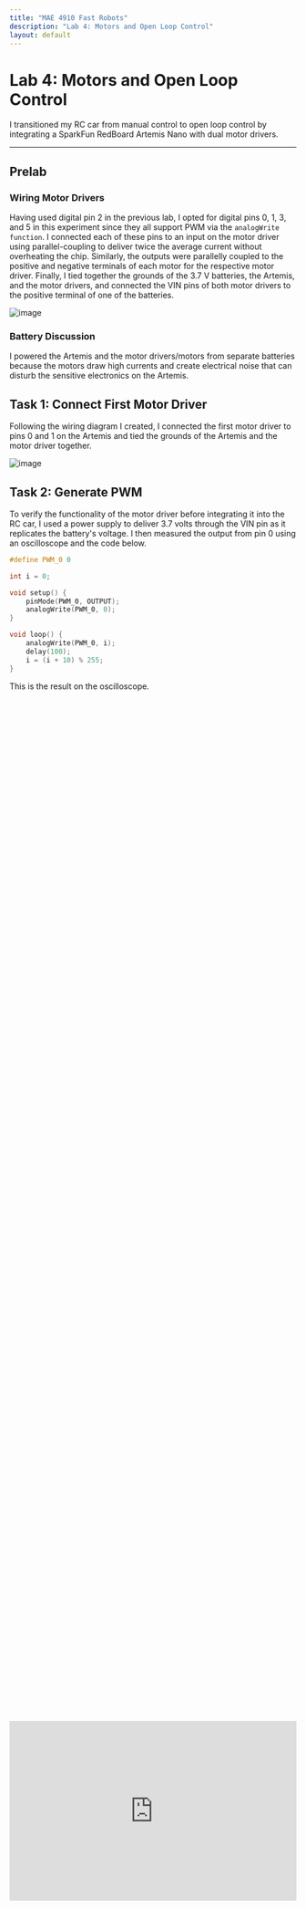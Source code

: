 ```yaml
---
title: "MAE 4910 Fast Robots"
description: "Lab 4: Motors and Open Loop Control"
layout: default
---
```


# Lab 4: Motors and Open Loop Control

I transitioned my RC car from manual control to open loop control by integrating a SparkFun RedBoard Artemis Nano with dual motor drivers.

* * *

## Prelab

### Wiring Motor Drivers

Having used digital pin 2 in the previous lab, I opted for digital pins 0, 1, 3, and 5 in this experiment since they all support PWM via the `analogWrite function`. I connected each of these pins to an input on the motor driver using parallel-coupling to deliver twice the average current without overheating the chip. Similarly, the outputs were parallelly coupled to the positive and negative terminals of each motor for the respective motor driver. Finally, I tied together the grounds of the 3.7 V batteries, the Artemis, and the motor drivers, and connected the VIN pins of both motor drivers to the positive terminal of one of the batteries.

![image](../images/lab4/Wiring_Diagram2.svg)

### Battery Discussion

I powered the Artemis and the motor drivers/motors from separate batteries because the motors draw high currents and create electrical noise that can disturb the sensitive electronics on the Artemis.

## Task 1: Connect First Motor Driver

Following the wiring diagram I created, I connected the first motor driver to pins 0 and 1 on the Artemis and tied the grounds of the Artemis and the motor driver together.

![image](../images/lab4/Connected_Driver.jpg)

## Task 2: Generate PWM

To verify the functionality of the motor driver before integrating it into the RC car, I used a power supply to deliver 3.7 volts through the VIN pin as it replicates the battery's voltage. I then measured the output from pin 0 using an oscilloscope and the code below.

```c
#define PWM_0 0

int i = 0;

void setup() {
    pinMode(PWM_0, OUTPUT);
    analogWrite(PWM_0, 0);
}

void loop() {                             
    analogWrite(PWM_0, i);
    delay(100);
    i = (i + 10) % 255;
}
```
This is the result on the oscilloscope.

<div style="display: flex; justify-content: center; align-items: center; height: 100%;">
  <iframe width="560" height="315" src="https://www.youtube.com/embed/5iewHeBsERo" title="Fast Robots Lab 4: PWM Signal on an Oscilloscope" frameborder="0" allow="accelerometer; autoplay; clipboard-write; encrypted-media; gyroscope; picture-in-picture; web-share" referrerpolicy="strict-origin-when-cross-origin" allowfullscreen></iframe>
</div>
<br>

## Task 3: Disassemble RC Car

In order to modify the RC car to my specifications, I began by disassembling it and removing most of the original components. I carefully removed all the screws, storing them securely, and then detached the outer blue shell. Once opened, I found a PCB populated with connected LEDs and wires. I removed the PCB by cutting the wires as close as possible to preserve their maximum length for future use. With these components removed, I was left with a blank canvas with which to work.

![image](../images/lab4/Disassembled.jpg)



## Task 4: Motor Driving the First Set of Wheels

After verifying the motor driver’s functionality with the oscilloscope, transitioning to using it to drive the motor was straightforward. I followed the wiring diagram and connected the outputs to the respective positive and negative leads of the motor.

![image](../images/lab4/Connect_Motor.jpg)

The next step involved developing the code shown below to drive the wheels in both clockwise and counterclockwise directions.

```c
#define PWM_0 0
#define PWM_1 1

void setup() {
  pinMode(PWM_0, OUTPUT);
  pinMode(PWM_1, OUTPUT);
}

void loop() {
  // Drive motor clockwise:
  analogWrite(PWM_0, 0);
  analogWrite(PWM_1, 128);
  delay(5000);  // Run for 5 seconds

  // Stop motor:
  analogWrite(PWM_0, 0);
  analogWrite(PWM_1, 0);
  delay(5000);  // Pause for 5 seconds

  // Drive motor counterclockwise:
  analogWrite(PWM_0, 128);
  analogWrite(PWM_1, 0);
  delay(5000);  // Run for 5 seconds

  // Stop motor:
  analogWrite(PWM_0, 0);
  analogWrite(PWM_1, 0);
  delay(5000);  // Pause for 5 seconds
}
```

The result is the following demonstration of the wheels spinning, powered still by the 3.7 V from the external power supply.

<div style="display: flex; justify-content: center; align-items: center; height: 100%;">
  <iframe width="560" height="315" src="https://www.youtube.com/embed/-27KpS0vo1k" title="Fast Robots Lab 4: Spinning First Set of Wheels" frameborder="0" allow="accelerometer; autoplay; clipboard-write; encrypted-media; gyroscope; picture-in-picture; web-share" referrerpolicy="strict-origin-when-cross-origin" allowfullscreen></iframe>
</div>
<br>


## Task 5: Driving the First Set of Wheels Using Battery

The only change from the previous task was replacing the external power supply with an 850mAh battery (3.7 V). To achieve this, I stripped the wire connected to the JST connector for the battery, as well as the VIN and GND wires for the motor driver, and joined them using electrical tape instead of soldering. This approach was chosen to facilitate an easier extension to the other motor driver in the next task. This results in the below display.

<div style="display: flex; justify-content: center; align-items: center; height: 100%;">
  <iframe width="560" height="315" src="https://www.youtube.com/embed/5xSblaG7KSk" title="Fast Robots Lab 4: Battery Powered" frameborder="0" allow="accelerometer; autoplay; clipboard-write; encrypted-media; gyroscope; picture-in-picture; web-share" referrerpolicy="strict-origin-when-cross-origin" allowfullscreen></iframe>
</div>
<br>

## Task 6: Driving the Both Set of Wheels

To drive both sets of wheels, I connected the outputs of the second motor driver to the second motor and soldered the VIN and GND connections of both motor drivers to the battery's JST connector. I then used the updated code below to run both sets of wheels.

```c
#define PWM_0 0
#define PWM_1 1
#define PWM_3 3
#define PWM_5 5

void setup() {
    pinMode(PWM_0, OUTPUT);
    pinMode(PWM_1, OUTPUT);
    pinMode(PWM_3, OUTPUT);
    pinMode(PWM_5, OUTPUT);
}

void loop() {

  analogWrite(PWM_0, 0);
  analogWrite(PWM_1, 128);
  analogWrite(PWM_3, 0);
  analogWrite(PWM_5, 128);
  delay(5000);

  analogWrite(PWM_0, 0);
  analogWrite(PWM_1, 0);
  analogWrite(PWM_3, 0);
  analogWrite(PWM_5, 0);
  delay(5000);


  analogWrite(PWM_0, 128);
  analogWrite(PWM_1, 0);
  analogWrite(PWM_3, 128);
  analogWrite(PWM_5, 0);
  delay(5000);

  analogWrite(PWM_0, 0);
  analogWrite(PWM_1, 0);
  analogWrite(PWM_3, 0);
  analogWrite(PWM_5, 0);
  delay(5000);

}

```

The result is the following demonstration of the of all the wheels spinning, powered by the battery.

<div style="display: flex; justify-content: center; align-items: center; height: 100%;">
  <iframe width="560" height="315" src="https://www.youtube.com/embed/uuTsKM4Io_w" title="Fast Robots Lab 4: Both Motor Drivers" frameborder="0" allow="accelerometer; autoplay; clipboard-write; encrypted-media; gyroscope; picture-in-picture; web-share" referrerpolicy="strict-origin-when-cross-origin" allowfullscreen></iframe>
</div>
<br>

## Task 7: Assemble RC Car
![image](../images/lab4/Top_View.jpg)
![image](../images/lab4/Bottom_View.jpg)
![image](../images/lab4/ToF1.jpg)
![image](../images/lab4/Tof2.jpg)
![image](../images/lab4/Drill.jpg)

I then created a Bluetooth command to remotely control the car, providing a convenient way to test its driving performance.

```c
 case DRIVE_TEST:  {

    analogWrite(PWM_0, 128);
    analogWrite(PWM_1, 0);
    analogWrite(PWM_3, 0);
    analogWrite(PWM_5, 128);
    delay(3000);


    analogWrite(PWM_0, 0);
    analogWrite(PWM_1, 0);
    analogWrite(PWM_3, 0);
    analogWrite(PWM_5, 0);

    break;
}
```

<div style="display: flex; justify-content: center; align-items: center; height: 100%;">
  <iframe width="560" height="315" src="https://www.youtube.com/embed/IydGWFwS68A" title="Fast Robots Lab 4: Driving RC Car" frameborder="0" allow="accelerometer; autoplay; clipboard-write; encrypted-media; gyroscope; picture-in-picture; web-share" referrerpolicy="strict-origin-when-cross-origin" allowfullscreen></iframe>
</div>
<br>

## Task 8: Lower Limit PWM Value

To test the lower limit of the PWM values, I developed a new Bluetooth command that sends the desired PWM values to each pin using the analogWrite() function.

```c
 case SEND_PWM_VALUE:  {
    
    int pwm_a, pwm_b, pwm_c, pwm_d;

    // Extract the next value from the command string as an integer
    success = robot_cmd.get_next_value(pwm_a);
    if (!success)
        return;

    // Extract the next value from the command string as an integer
    success = robot_cmd.get_next_value(pwm_b);
    if (!success)
        return;

    // Extract the next value from the command string as an integer
    success = robot_cmd.get_next_value(pwm_c);
    if (!success)
        return;

    // Extract the next value from the command string as an integer
    success = robot_cmd.get_next_value(pwm_d);
    if (!success)
        return;

    analogWrite(PWM_0, pwm_a);
    analogWrite(PWM_1, pwm_c);
    analogWrite(PWM_3, pwm_d);
    analogWrite(PWM_5, pwm_b);
    delay(3000);


    analogWrite(PWM_0, 0);
    analogWrite(PWM_1, 0);
    analogWrite(PWM_3, 0);
    analogWrite(PWM_5, 0);

    break;
}
```

I found that a PWM value of approximately 45 is the minimum threshold for the car to start moving forward, while a value of 120 is required for it to begin turning on its axis.

## Task 9: Calibration Factor

Calibrating with the `SEND_PWM_VALUE` command, I discovered that setting the right motor to 98 and the left motor to 128 produces a relatively straight line. This indicates a calibration factor of approximately 1.31 from right to left and, conversely, about 0.77 from left to right.

<div style="display: flex; justify-content: center; align-items: center; height: 100%;">
  <iframe width="560" height="315" ssrc="https://www.youtube.com/embed/yg1teTwbYVY" title="Fast Robots Lab 4: Straight Line" frameborder="0" allow="accelerometer; autoplay; clipboard-write; encrypted-media; gyroscope; picture-in-picture; web-share" referrerpolicy="strict-origin-when-cross-origin" allowfullscreen></iframe>
</div>
<br>

## Task 10: Open Loop Demonstration
I finally developed an open-loop command to evaluate the overall performance of my RC car by driving it straight and executing turns.

```c
case OPEN_LOOP:  {

    analogWrite(PWM_0, 70);
    analogWrite(PWM_1, 0);
    analogWrite(PWM_3, 0);
    analogWrite(PWM_5, 70);
    delay(3000);


    analogWrite(PWM_0, 128);
    analogWrite(PWM_1, 0);
    analogWrite(PWM_3, 128);
    analogWrite(PWM_5, 0);
    delay(3000);


    analogWrite(PWM_0, 128);
    analogWrite(PWM_1, 0);
    analogWrite(PWM_3, 70);
    analogWrite(PWM_5, 0);
    delay(3000);


    analogWrite(PWM_0, 128);
    analogWrite(PWM_1, 0);
    analogWrite(PWM_3, 128);
    analogWrite(PWM_5, 0);
    delay(3000);


    analogWrite(PWM_0, 0);
    analogWrite(PWM_1, 0);
    analogWrite(PWM_3, 0);
    analogWrite(PWM_5, 0);

    break;
}
```

<div style="display: flex; justify-content: center; align-items: center; height: 100%;">
  <iframe width="560" height="315" src="https://www.youtube.com/embed/1ldJYZjIpd8" title="Fast Robots Lab 4: Open Loop Control" frameborder="0" allow="accelerometer; autoplay; clipboard-write; encrypted-media; gyroscope; picture-in-picture; web-share" referrerpolicy="strict-origin-when-cross-origin" allowfullscreen></iframe>
</div>
<br>


## Discussion

This lab taught me the importance of precise wiring when working with microcontrollers. The lab provided valuable hands-on experience in motor control and system calibration, laying the groundwork for future closed-loop control enhancements.

* * *

# Acknowledgements
*   I referenced Stephan Wagner's page.

